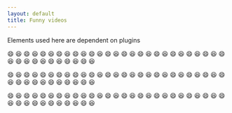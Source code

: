 ```yaml
---
layout: default
title: Funny videos
---
```


Elements used here are dependent on plugins

:smile: :laughing: :smile: :laughing: :smile: :laughing: :smile: :laughing: :smile: :laughing: :smile: :laughing: :smile: :laughing: :smile: :laughing: :smile: :laughing: :smile: :laughing: :smile: :laughing: :smile: :laughing: :smile: :laughing: :smile: :laughing: :smile: :laughing: :smile: :laughing: :smile: :laughing: :smile: :laughing: :smile: :laughing:



:smile: :laughing: :smile: :laughing: :smile: :laughing: :smile: :laughing: :smile: :laughing: :smile: :laughing: :smile: :laughing: :smile: :laughing: :smile: :laughing: :smile: :laughing: :smile: :laughing: :smile: :laughing: :smile: :laughing: :smile: :laughing: :smile: :laughing: :smile: :laughing: :smile: :laughing: :smile: :laughing: :smile: :laughing:




:smile: :laughing: :smile: :laughing: :smile: :laughing: :smile: :laughing: :smile: :laughing: :smile: :laughing: :smile: :laughing: :smile: :laughing: :smile: :laughing: :smile: :laughing: :smile: :laughing: :smile: :laughing: :smile: :laughing: :smile: :laughing: :smile: :laughing: :smile: :laughing: :smile: :laughing: :smile: :laughing: :smile: :laughing:
